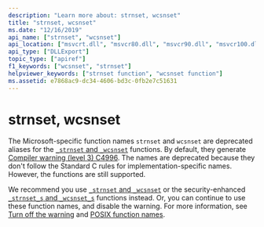 ```yaml
---
description: "Learn more about: strnset, wcsnset"
title: "strnset, wcsnset"
ms.date: "12/16/2019"
api_name: ["strnset", "wcsnset"]
api_location: ["msvcrt.dll", "msvcr80.dll", "msvcr90.dll", "msvcr100.dll", "msvcr100_clr0400.dll", "msvcr110.dll", "msvcr110_clr0400.dll", "msvcr120.dll", "msvcr120_clr0400.dll", "ucrtbase.dll"]
api_type: ["DLLExport"]
topic_type: ["apiref"]
f1_keywords: ["wcsnset", "strnset"]
helpviewer_keywords: ["strnset function", "wcsnset function"]
ms.assetid: e7868ac9-dc34-4606-bd3c-0fb2e7c51631
---
```

# strnset, wcsnset

The Microsoft-specific function names `strnset` and `wcsnset` are deprecated aliases for the [`_strnset` and `_wcsnset`](strnset-strnset-l-wcsnset-wcsnset-l-mbsnset-mbsnset-l.md) functions. By default, they generate [Compiler warning (level 3) C4996](../../error-messages/compiler-warnings/compiler-warning-level-3-c4996.md). The names are deprecated because they don't follow the Standard C rules for implementation-specific names. However, the functions are still supported.

We recommend you use [`_strnset` and `_wcsnset`](strnset-strnset-l-wcsnset-wcsnset-l-mbsnset-mbsnset-l.md) or the security-enhanced [`_strnset_s` and `_wcsnset_s`](strnset-s-strnset-s-l-wcsnset-s-wcsnset-s-l-mbsnset-s-mbsnset-s-l.md) functions instead. Or, you can continue to use these function names, and disable the warning. For more information, see [Turn off the warning](../../error-messages/compiler-warnings/compiler-warning-level-3-c4996.md#turn-off-the-warning) and [POSIX function names](../../error-messages/compiler-warnings/compiler-warning-level-3-c4996.md#posix-function-names).
